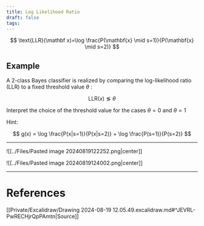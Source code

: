 ```yaml
---
title: Log Likelihood Ratio
draft: false
tags:
---
```

 
$$
\text{LLR}(\mathbf x)=\log \frac{P(\mathbf{x} \mid s=1)}{P(\mathbf{x} \mid s=2)}
$$


## Example
A 2-class Bayes classifier is realized by comparing the log-likelihood ratio (LLR) to a fixed threshold value $\theta$ :

$$
\text{LLR}(x) \lessgtr \theta
$$

Interpret the choice of the threshold value for the cases $\theta = 0$ and $\theta = 1$  

Hint:

$$
g(x) = \log \frac{P(x|s=1)}{P(x|s=2)} + \log \frac{P(s=1)}{P(s=2)}
$$


---

![[../Files/Pasted image 20240819122252.png|center]]

![[../Files/Pasted image 20240819124002.png|center]]


---
# References
[[Private/Excalidraw/Drawing 2024-08-19 12.05.49.excalidraw.md#^JEVRL-PwRECHjrQpPAmtn|Source]]